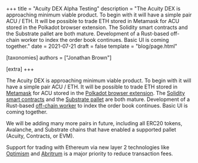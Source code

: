 +++
title = "Acuity DEX Alpha Testing"
description = "The Acuity DEX is approaching minimum viable product. To begin with it will have a simple pair ACU / ETH. It will be possible to trade ETH stored in Metamask for ACU stored in the Polkadot browser extension. The Solidity smart contracts and the Substrate pallet are both mature. Development of a Rust-based off-chain worker to index the order book continues. Basic UI is coming together."
date = 2021-07-21
draft = false
template = "blog/page.html"

[taxonomies]
authors = ["Jonathan Brown"]

[extra]
+++

<p>The Acuity DEX is approaching minimum viable product. To begin with it will have a simple pair ACU / ETH. It will be possible to trade ETH stored in <a target="_blank" href="https://metamask.io/">Metamask</a> for ACU stored in the <a target="_blank" href="https://polkadot.js.org/extension/">Polkadot browser extension</a>. The <a target="_blank" href="https://github.com/acuity-social/acuity-atomic-swap-solidity">Solidity smart contracts</a> and the <a target="_blank" href="https://github.com/acuity-social/acuity-atomic-swap-pallet">Substrate pallet</a> are both mature. Development of a Rust-based <a target="_blank" href="https://github.com/acuity-social/acuity-atomic-swap-off-chain">off-chain worker</a> to index the order book continues. Basic UI is coming together.</p>
<p>We will be adding many more pairs in future, including all ERC20 tokens, Avalanche, and Substrate chains that have enabled a supported pallet (Acuity, Contracts, or EVM).</p>
<p>Support for trading with Ethereum via new layer 2 technologies like <a target="_blank" href="https://optimism.io/">Optimism</a> and <a target="_blank" href="https://arbitrum.io/">Abritrum</a> is a major priority to reduce transaction fees.</p>
